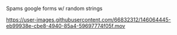 Spams google forms w/ random strings


https://user-images.githubusercontent.com/66832312/146064445-eb99938e-cbe8-4940-85a4-59697774f05f.mov


